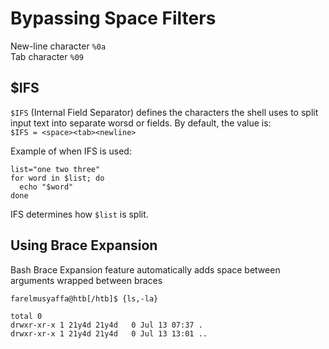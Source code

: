 # Bypassing Space Filters

New-line character  `%0a` <br>
Tab character `%09`

## $IFS
`$IFS` (Internal Field Separator) defines the characters the shell uses to split input text into separate worsd or fields. By default, the value is: <br>
`$IFS = <space><tab><newline>`

Example of when IFS is used:
```
list="one two three"
for word in $list; do
  echo "$word"
done
```
IFS determines how `$list` is split.

## Using Brace Expansion
Bash Brace Expansion feature automatically adds space between arguments wrapped between braces
```
farelmusyaffa@htb[/htb]$ {ls,-la}

total 0
drwxr-xr-x 1 21y4d 21y4d   0 Jul 13 07:37 .
drwxr-xr-x 1 21y4d 21y4d   0 Jul 13 13:01 ..
```
